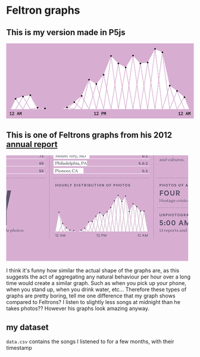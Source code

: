 # Feltron graphs

## This is my version made in P5js

![feltron graph](out.png)

## This is one of Feltrons graphs from his 2012 [annual report](http://feltron.com/FAR12.html)

![feltron graph](08@2x4.jpg)

I think it's funny how similar the actual shape of the graphs are, as this suggests the act of aggregating any natural behaviour per hour over a long time would create a similar graph. Such as when you pick up your phone, when you stand up, when you drink water, etc... Therefore these types of graphs are pretty boring, tell me one difference that my graph shows compared to Feltrons? I listen to slightly less songs at midnight than he takes photos?? However his graphs look amazing anyway.

## my dataset

`data.csv` contains the songs I listened to for a few months, with their timestamp
